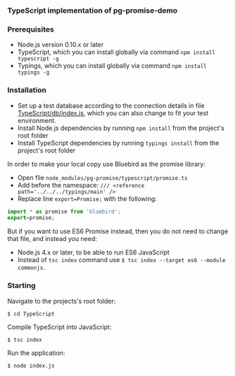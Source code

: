 ### TypeScript implementation of pg-promise-demo

### Prerequisites

* Node.js version 0.10.x or later
* TypeScript, which you can install globally via command `npm install typescript -g`
* Typings, which you can install globally via command `npm install typings -g`

### Installation

* Set up a test database according to the connection details in file [TypeScript/db/index.js](https://github.com/vitaly-t/pg-promise-demo/blob/master/TypeScript/db/index.ts),
  which you can also change to fit your test environment.
* Install Node.js dependencies by running `npm install` from the project's root folder
* Install TypeScript dependencies by running `typings install` from the project's root folder

In order to make your local copy use Bluebird as the promise library:

* Open file `node_modules/pg-promise/typescript/promise.ts`
* Add before the namespace: `/// <reference path='../../../typings/main' />`
* Replace line `export=Promise;` with the following:

```ts
import * as promise from 'bluebird';
export=promise;
```

But if you want to use ES6 Promise instead, then you do not need to change that file, and instead you need: 
* Node.js 4.x or later, to be able to run ES6 JavaScript
* Instead of `tsc index` command use `$ tsc index --target es6 --module commonjs`.
 
### Starting

Navigate to the projects's root folder:
```
$ cd TypeScript
```

Compile TypeScript into JavaScript:
```
$ tsc index
```

Run the application:
```
$ node index.js
```
 
